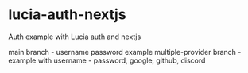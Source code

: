# lucia-auth-nextjs

Auth example with Lucia auth and nextjs

main branch - username password example
multiple-provider branch - example with username - password, google, github, discord

